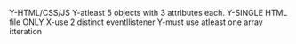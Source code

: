 Y-HTML/CSS/JS
Y-atleast 5 objects with 3 attributes each.
Y-SINGLE HTML file ONLY
X-use 2 distinct eventllistener
Y-must use atleast one array itteration
